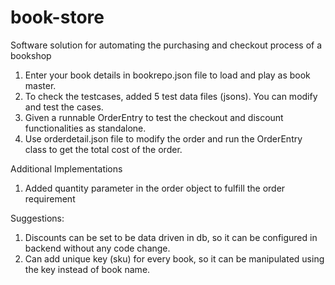 # book-store
Software solution for automating the purchasing and checkout process of a bookshop

1. Enter your book details in bookrepo.json file to load and play as book master.
2. To check the testcases, added 5 test data files (jsons). You can modify and test the cases.
3. Given a runnable OrderEntry to test the checkout and discount functionalities as standalone.
4. Use orderdetail.json file to modify the order and run the OrderEntry class to get the total cost of the order.

Additional Implementations
1. Added quantity parameter in the order object to fulfill the order requirement

Suggestions:
1. Discounts can be set to be data driven in db, so it can be configured in backend without any code change.
2. Can add unique key (sku) for every book, so it can be manipulated using the key instead of book name.